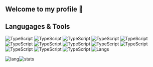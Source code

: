 ## Welcome to my profile 👋
<!-- [![Discord Presence](https://lanyard.cnrad.dev/api/758717520525000794?bg=121613&showDisplayName=true&hideStatus=true&borderRadius=8px)](https://oneheka.com/) -->
## Langugages & Tools
![TypeScript](https://shields.io/badge/-TypeScript-090909?style=for-the-badge&logo=typescript)
![TypeScript](https://shields.io/badge/-TypeScript-090909?style=for-the-badge&logo=typescript)
![TypeScript](https://shields.io/badge/-TypeScript-090909?style=for-the-badge&logo=typescript)
![TypeScript](https://shields.io/badge/-TypeScript-090909?style=for-the-badge&logo=typescript)
![TypeScript](https://shields.io/badge/-TypeScript-090909?style=for-the-badge&logo=typescript)
![TypeScript](https://shields.io/badge/-TypeScript-090909?style=for-the-badge&logo=typescript)
![TypeScript](https://shields.io/badge/-TypeScript-090909?style=for-the-badge&logo=typescript)
![TypeScript](https://shields.io/badge/-TypeScript-090909?style=for-the-badge&logo=typescript)
![TypeScript](https://shields.io/badge/-TypeScript-090909?style=for-the-badge&logo=typescript)
![TypeScript](https://shields.io/badge/-TypeScript-090909?style=for-the-badge&logo=typescript)
![TypeScript](https://shields.io/badge/-TypeScript-090909?style=for-the-badge&logo=typescript)
![TypeScript](https://shields.io/badge/-TypeScript-090909?style=for-the-badge&logo=typescript)
![TypeScript](https://shields.io/badge/-TypeScript-090909?style=for-the-badge&logo=typescript)
![Langs](https://github-readme-stats.vercel.app/api/top-langs/?username=oneheka&layout=compact&theme=merko)
<div style='display: flex; flex-diraction: row'>
  <div>
    <img src='https://shields.io/badge/-TypeScript-090909?style=for-the-badge&logo=typescript' alt='lang'>
  </div>
  <div>
    <img src='https://github-readme-stats.vercel.app/api/top-langs/?username=oneheka&layout=compact&theme=merko' alt='stats'>
  </div>
</div>
